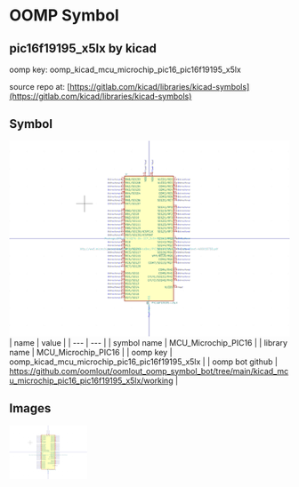 # OOMP Symbol  
## pic16f19195_x5lx  by kicad  
  
oomp key: oomp_kicad_mcu_microchip_pic16_pic16f19195_x5lx  
  
source repo at: [https://gitlab.com/kicad/libraries/kicad-symbols](https://gitlab.com/kicad/libraries/kicad-symbols)  
## Symbol  
  
[![working.png](working_600.png)](working.png)  
| name | value | 
| --- | --- | 
| symbol name | MCU_Microchip_PIC16 | 
| library name | MCU_Microchip_PIC16 | 
| oomp key | oomp_kicad_mcu_microchip_pic16_pic16f19195_x5lx | 
| oomp bot github | https://github.com/oomlout/oomlout_oomp_symbol_bot/tree/main/kicad_mcu_microchip_pic16_pic16f19195_x5lx/working | 
## Images  
  
[![working.png](working_140.png)](working.png)  
